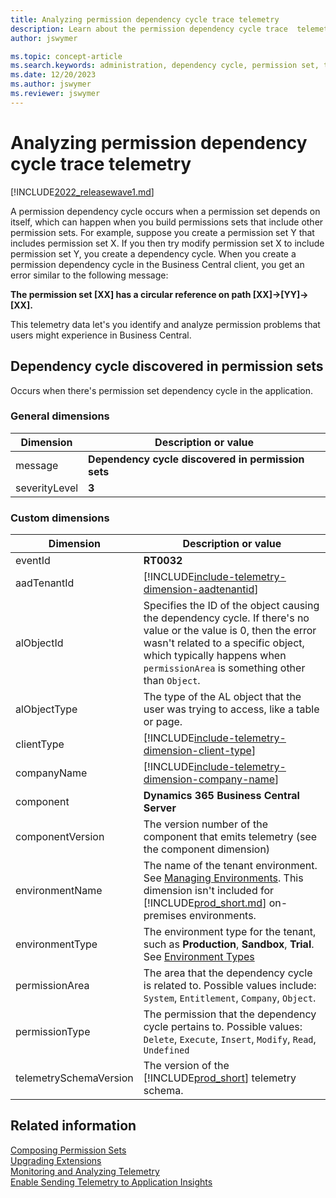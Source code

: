 ```yaml
---
title: Analyzing permission dependency cycle trace telemetry
description: Learn about the permission dependency cycle trace  telemetry in Business Central  
author: jswymer

ms.topic: concept-article
ms.search.keywords: administration, dependency cycle, permission set, telemetry
ms.date: 12/20/2023
ms.author: jswymer
ms.reviewer: jswymer
---
```

# Analyzing permission dependency cycle trace telemetry

[!INCLUDE[2022_releasewave1.md](../includes/2022_releasewave1.md)]

A permission dependency cycle occurs when a permission set depends on itself, which can happen when you build permissions sets that include other permission sets. For example, suppose you create a permission set Y that includes permission set X. If you then try modify permission set X to include permission set Y, you create a dependency cycle. When you create a permission dependency cycle in the Business Central client, you get an error similar to the following message:

**The permission set [XX] has a circular reference on path [XX]->[YY]->[XX].**

This telemetry data let's you identify and analyze permission problems that users might experience in Business Central.

## Dependency cycle discovered in permission sets

Occurs when there's permission set dependency cycle in the application.

### General dimensions

|Dimension|Description or value|
|---------|-----|
|message|**Dependency cycle discovered in permission sets**|
|severityLevel|**3**|

### Custom dimensions

|Dimension|Description or value|
|---------|-----|
|eventId|**RT0032**|
|aadTenantId|[!INCLUDE[include-telemetry-dimension-aadtenantid](../includes/include-telemetry-dimension-aadtenantid.md)]|
|alObjectId|Specifies the ID of the object causing the dependency cycle. If there's no value or the value is 0, then the error wasn't related to a specific object, which typically happens when `permissionArea` is something other than `Object`. |
|alObjectType|The type of the AL object that the user was trying to access, like a table or page. |
|clientType|[!INCLUDE[include-telemetry-dimension-client-type](../includes/include-telemetry-dimension-client-type.md)]|
|companyName|[!INCLUDE[include-telemetry-dimension-company-name](../includes/include-telemetry-dimension-company-name.md)]|
|component|**Dynamics 365 Business Central Server**|
|componentVersion|The version number of the component that emits telemetry (see the component dimension)|
|environmentName|The name of the tenant environment. See [Managing Environments](tenant-admin-center-environments.md). This dimension isn't included for [!INCLUDE[prod_short.md](../includes/prod_short.md)] on-premises environments.|
|environmentType|The environment type for the tenant, such as **Production**, **Sandbox**, **Trial**. See [Environment Types](tenant-admin-center-environments.md#types-of-environments)|
|permissionArea|The area that the dependency cycle is related to. Possible values include: `System`, `Entitlement`, `Company`, `Object`.|
|permissionType|The permission that the dependency cycle pertains to. Possible values: `Delete`, `Execute`, `Insert`, `Modify`, `Read`, `Undefined` |
|telemetrySchemaVersion|The version of the [!INCLUDE[prod_short](../developer/includes/prod_short.md)] telemetry schema.|

<!--
{"errorMessage":"You do not have the following permission: Allow Action Automate","aadTenantId":"common","component":"Dynamics 365 Business Central Server","environmentType":"Production","telemetrySchemaVersion":"1.0","eventId":"RT0031","componentVersion":"21.0.42152.0","companyName":"CRONUS International Ltd.","clientType":"WebClient","alObjectId":"0","alObjectType":"System","permissionType":"Execute","permissionArea":"System"}
-->

## Related information

[Composing Permission Sets](../developer/devenv-permissionset-composing.md)  
[Upgrading Extensions](../developer/devenv-upgrading-extensions.md)  
[Monitoring and Analyzing Telemetry](telemetry-overview.md)  
[Enable Sending Telemetry to Application Insights](telemetry-enable-application-insights.md)  
